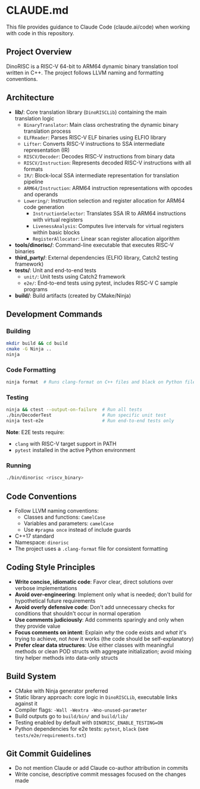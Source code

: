 # CLAUDE.md

This file provides guidance to Claude Code (claude.ai/code) when working with code in this repository.

## Project Overview

DinoRISC is a RISC-V 64-bit to ARM64 dynamic binary translation tool written in C++. The project follows LLVM naming and formatting conventions.

## Architecture

- **lib/**: Core translation library (`DinoRISCLib`) containing the main translation logic
  - `BinaryTranslator`: Main class orchestrating the dynamic binary translation process
  - `ELFReader`: Parses RISC-V ELF binaries using ELFIO library
  - `Lifter`: Converts RISC-V instructions to SSA intermediate representation (IR)
  - `RISCV/Decoder`: Decodes RISC-V instructions from binary data
  - `RISCV/Instruction`: Represents decoded RISC-V instructions with all formats
  - `IR/`: Block-local SSA intermediate representation for translation pipeline
  - `ARM64/Instruction`: ARM64 instruction representations with opcodes and operands
  - `Lowering/`: Instruction selection and register allocation for ARM64 code generation
    - `InstructionSelector`: Translates SSA IR to ARM64 instructions with virtual registers
    - `LivenessAnalysis`: Computes live intervals for virtual registers within basic blocks
    - `RegisterAllocator`: Linear scan register allocation algorithm
- **tools/dinorisc/**: Command-line executable that executes RISC-V binaries
- **third_party/**: External dependencies (ELFIO library, Catch2 testing framework)
- **tests/**: Unit and end-to-end tests
  - `unit/`: Unit tests using Catch2 framework  
  - `e2e/`: End-to-end tests using pytest, includes RISC-V C sample programs
- **build/**: Build artifacts (created by CMake/Ninja)

## Development Commands

### Building
```bash
mkdir build && cd build
cmake -G Ninja ..
ninja
```

### Code Formatting
```bash
ninja format  # Runs clang-format on C++ files and black on Python files
```

### Testing
```bash
ninja && ctest --output-on-failure  # Run all tests
./bin/DecoderTest                   # Run specific unit test
ninja test-e2e                      # Run end-to-end tests only
```

**Note**: E2E tests require:
- `clang` with RISC-V target support in PATH
- `pytest` installed in the active Python environment

### Running
```bash
./bin/dinorisc <riscv_binary>
```

## Code Conventions

- Follow LLVM naming conventions:
  - Classes and functions: `CamelCase` 
  - Variables and parameters: `camelCase`
  - Use `#pragma once` instead of include guards
- C++17 standard
- Namespace: `dinorisc`
- The project uses a `.clang-format` file for consistent formatting

## Coding Style Principles

- **Write concise, idiomatic code**: Favor clear, direct solutions over verbose implementations
- **Avoid over-engineering**: Implement only what is needed; don't build for hypothetical future requirements
- **Avoid overly defensive code**: Don't add unnecessary checks for conditions that shouldn't occur in normal operation
- **Use comments judiciously**: Add comments sparingly and only when they provide value
- **Focus comments on intent**: Explain *why* the code exists and *what* it's trying to achieve, not *how* it works (the code should be self-explanatory)
- **Prefer clear data structures**: Use either classes with meaningful methods or clean POD structs with aggregate initialization; avoid mixing tiny helper methods into data-only structs

## Build System

- CMake with Ninja generator preferred
- Static library approach: core logic in `DinoRISCLib`, executable links against it
- Compiler flags: `-Wall -Wextra -Wno-unused-parameter`
- Build outputs go to `build/bin/` and `build/lib/`
- Testing enabled by default with `DINORISC_ENABLE_TESTING=ON`
- Python dependencies for e2e tests: `pytest`, `black` (see `tests/e2e/requirements.txt`)

## Git Commit Guidelines

- Do not mention Claude or add Claude co-author attribution in commits
- Write concise, descriptive commit messages focused on the changes made